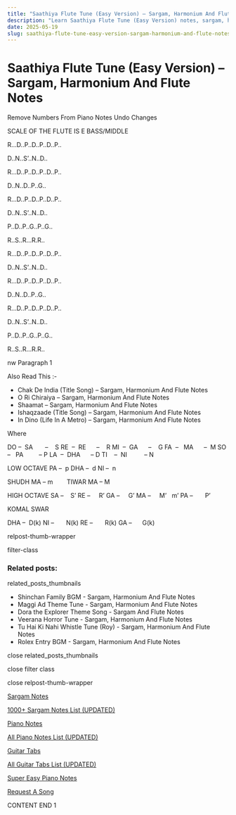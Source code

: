 ```yaml
---
title: "Saathiya Flute Tune (Easy Version) – Sargam, Harmonium And Flute Notes"
description: "Learn Saathiya Flute Tune (Easy Version) notes, sargam, harmonium notations and flute notes. Easy step-by-step tutorial for beginners."
date: 2025-05-19
slug: saathiya-flute-tune-easy-version-sargam-harmonium-and-flute-notes
---
```


# Saathiya Flute Tune (Easy Version) – Sargam, Harmonium And Flute Notes

Remove Numbers From Piano Notes
Undo Changes

SCALE OF THE FLUTE IS E BASS/MIDDLE

R…D..P..D..P..D..P..

D..N..S’..N..D..

R…D..P..D..P..D..P..

D..N..D..P..G..

R…D..P..D..P..D..P..

D..N..S’..N..D..

P..D..P..G..P..G..

R..S..R…R.R..



R…D..P..D..P..D..P..

D..N..S’..N..D..

R…D..P..D..P..D..P..

D..N..D..P..G..

R…D..P..D..P..D..P..

D..N..S’..N..D..

P..D..P..G..P..G..

R..S..R…R.R..

nw Paragraph 1



Also Read This :-

* Chak De India (Title Song) – Sargam, Harmonium And Flute Notes
* O Ri Chiraiya – Sargam, Harmonium And Flute Notes
* Shaamat – Sargam, Harmonium And Flute Notes
* Ishaqzaade (Title Song) – Sargam, Harmonium And Flute Notes
* In Dino (Life In A Metro) – Sargam, Harmonium And Flute Notes

Where

DO –  SA       –    S
RE  –  RE      –    R
MI  –  GA      –    G
FA  –   MA      –  M
SO  –   PA         – P
LA  –  DHA      – D
TI    –  NI          – N

LOW OCTAVE
PA –  p
DHA –  d
NI –  n

SHUDH MA – m        TIWAR MA – M

HIGH OCTAVE
SA –    S’
RE –     R’
GA –     G’
MA –     M’   m’
PA –       P’

KOMAL SWAR

DHA –  D(k)
NI –       N(k)
RE –       R(k)
GA –      G(k)

relpost-thumb-wrapper

filter-class

### Related posts:

related_posts_thumbnails

* Shinchan Family BGM - Sargam, Harmonium And Flute Notes
* Maggi Ad Theme Tune - Sargam, Harmonium And Flute Notes
* Dora the Explorer Theme Song - Sargam And Flute Notes
* Veerana Horror Tune - Sargam, Harmonium And Flute Notes
* Tu Hai Ki Nahi Whistle Tune (Roy) - Sargam, Harmonium And Flute Notes
* Rolex Entry BGM - Sargam, Harmonium And Flute Notes

close related_posts_thumbnails

close filter class

close relpost-thumb-wrapper

[Sargam Notes](/sargam-notes.html)

[1000+ Sargam Notes List (UPDATED)](/all-songs-list-sargam-notes.html)

[Piano Notes](/piano-notes.html)

[All Piano Notes List (UPDATED)](/all-songs-list-piano-notes.html)

[Guitar Tabs](/guitar-tabs.html)

[All Guitar Tabs List (UPDATED)](/all-songs-list-guitar-tabs.html)

[Super Easy Piano Notes](https://studywall.in/)

[Request A Song](/request-a-song.html)

CONTENT END 1

